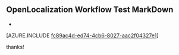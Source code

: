 ## OpenLocalization Workflow Test MarkDown
* 

[AZURE.INCLUDE [fc89ac4d-ed74-4cb6-8027-aac2f04327e1](calleeMd1.md)]

 
thanks!